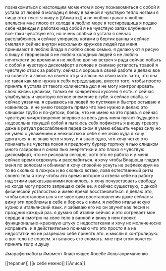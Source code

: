 
познакомиться с настоящим моментом
я хочу познакомиться с собой
я устала от людей
я молодец
я лежу в ванной 
я чувствую тепло ногами
я пишу этот текст 
я живу в [[Алматы]]
я не люблю гранат
я люблю апельсин
мне плохо от холода
я люблю море
я тестировщица
я подаю себе надежды
я работаю над собой
я не чувствую запах клубники
я все-таки чувствую его, но очень слабый
я устала
я сейчас расслабляюсь
я сейчас упираюсь ногами в бортик ванны
я сейчас смелая
я сейчас внутри нескольких кружков людей где меня принимают
я люблю Влада
я люблю свою семью.
я  делаю уют
я рисую 
я пишу
я творческая 
я не люблю холодных людей
я не люблю нечеткости во времени
я не люблю долгих  встреч 
я рада сейчас побыть с собой
я чувствую дискомфорт в голове
я снимаю усталость травой
я чувствую страх за работу. сейчас я хороша в своей работе и делаю все на совесть 
я злюсь на своего отца
я злюсь на свою мать за то, что она не такая как мне нужна
я себя переделываю, вместо того, чтобы просто принять
я устала от такого количества дкл
я не могу контролировать свою жизнь целиком, только ее конкретный кусочек
я есть.
я сейчас улыбнулась и чувствую легкое онемение в губе. 
я сейчас слаба.
я сейчас уязвима. 
я срываюсь на людей по пустякам и быстро остываю и извиняюсь. 
я не умею говорить прямо что мне нужно и делаю это слишком грубо и по-детски, боясь, что не имею на это права.
я сейчас чувствую умиротворение впервые за весь день
меня пугает будущее
я недовольна текущей собой
я пытаюсь себя пофиксить
я вношу тревогу даже в ритуал расслабления перед сном
я умею ебашить через силу но не умею с уважением и нежностью к себе
я не знаю куда я хочу двигаться
я не знаю чего я хочу, и я знаю одно, что хочу четко это понимать из чувства покоя
я предпочту бургер тортику
я пью слишком много газировки
я снова пью энергетики и это плохо
я чувствую дискомфорт, что не  рисовала сегодня, хотя это не работа и у меня сейчас время отдохнуть и расслабиться. 
я хочу чтобы Владюша гладил меня по волосам и обнимал
я хочу спокойно уснуть не рефлексируя на то во сколько я ложусь и во сколько встаю, ловя естественный ритм своего тела
я хочу чтобы это время которое я отвела себе на работу над этими высказываниями кончилось.
я хочу почувствовать свободу но когда могу просто запрещаю себе ее.
я сейчас существую, с дикой физической усталостью и имею время восстановиться.
я делаю это, чтобы восстановиться
я не чувствую восстановления даже сейчас
я вижу эти проблемы в себе и борюсь с ними.
я люблю итальянскую кухню и итальянский язык. я забываю его но он звучит как песня и праздник каждый раз. я думаю об италии сейчас и это согревает мое сердце
я смотрю на свое тело в ванной и вижу в нем проект, функционально-красивую штуку с недостатками и хочу их молниеносно исправить. и я действительно понимаю что это просто я а не недостатки но не разрешаю себе принять это. и мысли я контролирую. а вот тело не совсем. я пытаюсь его сломать.
мне при этом хочется принять телр и душу


#марафонзаботы  #момент #настоящее #осебе #ольгапримаченко 

[[терапия]]
[[к себе нежно]]
[[Алиса]]